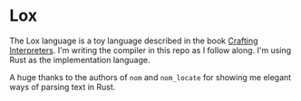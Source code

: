 # Lox

The Lox language is a toy language described in the book [Crafting Interpreters](https://craftinginterpreters.com). I'm writing the compiler in this repo as I follow along. I'm using Rust as the implementation language.

A huge thanks to the authors of `nom` and `nom_locate` for showing me elegant ways of parsing text in Rust. 